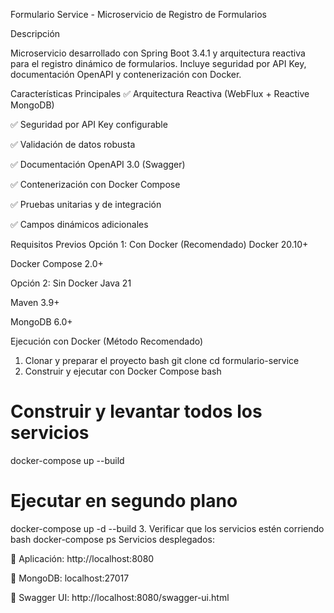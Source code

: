 Formulario Service - Microservicio de Registro de Formularios

Descripción

Microservicio desarrollado con Spring Boot 3.4.1 y arquitectura reactiva para el registro dinámico de formularios. Incluye seguridad por API Key, documentación OpenAPI y contenerización con Docker.

Características Principales
✅ Arquitectura Reactiva (WebFlux + Reactive MongoDB)

✅ Seguridad por API Key configurable

✅ Validación de datos robusta

✅ Documentación OpenAPI 3.0 (Swagger)

✅ Contenerización con Docker Compose

✅ Pruebas unitarias y de integración

✅ Campos dinámicos adicionales

Requisitos Previos
Opción 1: Con Docker (Recomendado)
Docker 20.10+

Docker Compose 2.0+

Opción 2: Sin Docker
Java 21

Maven 3.9+

MongoDB 6.0+

Ejecución con Docker (Método Recomendado)
1. Clonar y preparar el proyecto
bash
git clone <tu-repositorio>
cd formulario-service
2. Construir y ejecutar con Docker Compose
bash
# Construir y levantar todos los servicios
docker-compose up --build

# Ejecutar en segundo plano
docker-compose up -d --build
3. Verificar que los servicios estén corriendo
bash
docker-compose ps
Servicios desplegados:

🔹 Aplicación: http://localhost:8080

🔹 MongoDB: localhost:27017

🔹 Swagger UI: http://localhost:8080/swagger-ui.html
